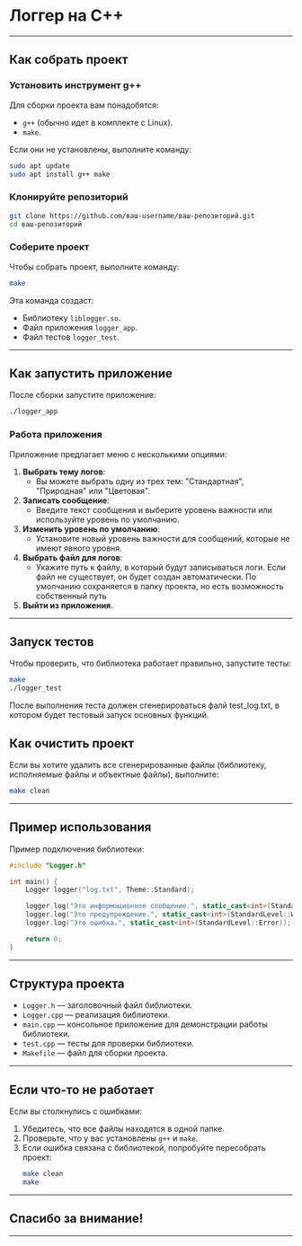 # Логгер на C++

---

## Как собрать проект

### Установить инструмент g++

Для сборки проекта вам понадобятся:
- `g++` (обычно идет в комплекте с Linux).
- `make`.

Если они не установлены, выполните команду:
```bash
sudo apt update
sudo apt install g++ make
```

### Клонируйте репозиторий
```bash
git clone https://github.com/ваш-username/ваш-репозиторий.git
cd ваш-репозиторий
```

### Соберите проект

Чтобы собрать проект, выполните команду:
```bash
make
```

Эта команда создаст:
- Библиотеку `liblogger.so`.
- Файл приложения `logger_app`.
- Файл тестов `logger_test`.

---

## Как запустить приложение

После сборки запустите приложение:
```bash
./logger_app
```

### Работа приложения

Приложение предлагает меню с несколькими опциями:
1. **Выбрать тему логов**:
   - Вы можете выбрать одну из трех тем: "Стандартная", "Природная" или "Цветовая".
2. **Записать сообщение**:
   - Введите текст сообщения и выберите уровень важности или используйте уровень по умолчанию.
3. **Изменить уровень по умолчанию**:
   - Установите новый уровень важности для сообщений, которые не имеют явного уровня.
4. **Выбрать файл для логов**:
   - Укажите путь к файлу, в который будут записываться логи. Если файл не существует, он будет создан автоматически. По умолчанию сохраняется в папку проекта, но есть возможность собственный путь
5. **Выйти из приложения**.

---

## Запуск тестов

Чтобы проверить, что библиотека работает правильно, запустите тесты:
```bash
make
./logger_test
```
После выполнения теста должен сгенерироваться фалй test_log.txt, в котором будет тестовый запуск основных функций.

## Как очистить проект

Если вы хотите удалить все сгенерированные файлы (библиотеку, исполняемые файлы и объектные файлы), выполните:
```bash
make clean
```

---

## Пример использования

Пример подключения библиотеки:

```cpp
#include "Logger.h"

int main() {
    Logger logger("log.txt", Theme::Standard);

    logger.log("Это информационное сообщение.", static_cast<int>(StandardLevel::Info));
    logger.log("Это предупреждение.", static_cast<int>(StandardLevel::Warning));
    logger.log("Это ошибка.", static_cast<int>(StandardLevel::Error));

    return 0;
}
```

---

## Структура проекта

- `Logger.h` — заголовочный файл библиотеки.
- `Logger.cpp` — реализация библиотеки.
- `main.cpp` — консольное приложение для демонстрации работы библиотеки.
- `test.cpp` — тесты для проверки библиотеки.
- `Makefile` — файл для сборки проекта.

---


## Если что-то не работает

Если вы столкнулись с ошибками:
1. Убедитесь, что все файлы находятся в одной папке.
2. Проверьте, что у вас установлены `g++` и `make`.
3. Если ошибка связана с библиотекой, попробуйте пересобрать проект:
   ```bash
   make clean
   make
   ```
---

## Спасибо за внимание!

---
